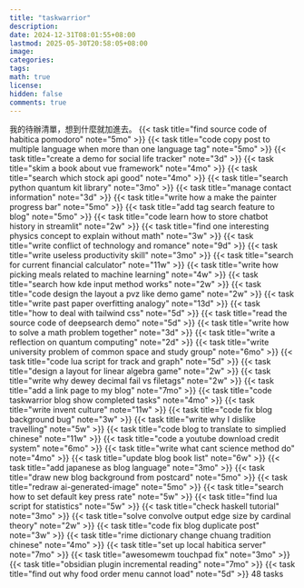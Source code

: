 ```yaml
---
title: "taskwarrior"
description: 
date: 2024-12-31T08:01:55+08:00
lastmod: 2025-05-30T20:58:05+08:00
image: 
categories: 
tags: 
math: true
license: 
hidden: false
comments: true
---
```


我的待辦清單，想到什麼就加進去。
{{< task title="find source code of habitica pomodoro" note="5mo" >}}
{{< task title="code copy post to multiple language when more than one language tag" note="5mo" >}}
{{< task title="create a demo for social life tracker" note="3d" >}}
{{< task title="skim a book about vue framework" note="4mo" >}}
{{< task title="search which stock api good" note="4mo" >}}
{{< task title="search python quantum kit library" note="3mo" >}}
{{< task title="manage contact information" note="3d" >}}
{{< task title="write how a make the painter progress bar" note="5mo" >}}
{{< task title="add tag search feature to blog" note="5mo" >}}
{{< task title="code learn how to store chatbot history in streamlit" note="2w" >}}
{{< task title="find one interesting physics concept to explain without math" note="3w" >}}
{{< task title="write conflict of technology and romance" note="9d" >}}
{{< task title="write useless productivity skill" note="3mo" >}}
{{< task title="search for current financial calculator" note="11w" >}}
{{< task title="write how picking meals related to machine learning" note="4w" >}}
{{< task title="search how kde input method works" note="2w" >}}
{{< task title="code design the layout a pvz like demo game" note="2w" >}}
{{< task title="write past paper overfitting analogy" note="13d" >}}
{{< task title="how to deal with tailwind css" note="5d" >}}
{{< task title="read the source code of deepsearch demo" note="5d" >}}
{{< task title="write how to solve a math problem together" note="3d" >}}
{{< task title="write a reflection on quantum computing" note="2d" >}}
{{< task title="write university problem of common space and study group" note="6mo" >}}
{{< task title="code lua script for track and graph" note="5d" >}}
{{< task title="design a layout for linear algebra game" note="2w" >}}
{{< task title="write why dewey decimal fail vs filetags" note="2w" >}}
{{< task title="add a link page to my blog" note="7mo" >}}
{{< task title="code taskwarrior blog show completed tasks" note="4mo" >}}
{{< task title="write invent culture" note="11w" >}}
{{< task title="code fix blog background bug" note="3w" >}}
{{< task title="write why I dislike travelling" note="5w" >}}
{{< task title="code blog to translate to simplied chinese" note="11w" >}}
{{< task title="code a youtube download credit system" note="6mo" >}}
{{< task title="write what cant science method do" note="4mo" >}}
{{< task title="update blog book list" note="6w" >}}
{{< task title="add japanese as blog language" note="3mo" >}}
{{< task title="draw new blog background from postcard" note="5mo" >}}
{{< task title="redraw ai-generated-image" note="5mo" >}}
{{< task title="search how to set default key press rate" note="5w" >}}
{{< task title="find lua script for statistics" note="5w" >}}
{{< task title="check haskell tutorial" note="3mo" >}}
{{< task title="solve convolve output edge size by cardinal theory" note="2w" >}}
{{< task title="code fix blog duplicate post" note="3w" >}}
{{< task title="rime dictionary change chuang tradition chinese" note="4mo" >}}
{{< task title="set up local habitica server" note="7mo" >}}
{{< task title="awesomewm touchpad fix" note="3mo" >}}
{{< task title="obsidian plugin incremental reading" note="7mo" >}}
{{< task title="find out why food order menu cannot load" note="5d" >}}
48 tasks